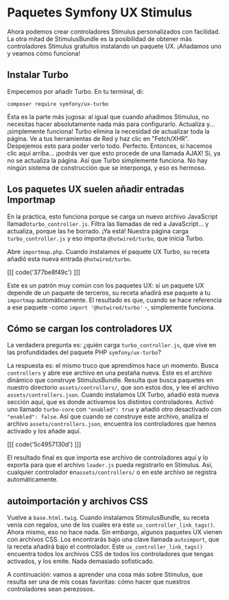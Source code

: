 # Paquetes Symfony UX Stimulus

Ahora podemos crear controladores Stimulus personalizados con facilidad. La otra mitad de StimulusBundle es la posibilidad de obtener más controladores Stimulus gratuitos instalando un paquete UX. ¡Añadamos uno y veamos cómo funciona!

## Instalar Turbo

Empecemos por añadir Turbo. En tu terminal, di:

```terminal
composer require symfony/ux-turbo
```

Ésta es la parte más jugosa: al igual que cuando añadimos Stimulus, no necesitas hacer absolutamente nada más para configurarlo. Actualiza y... ¡simplemente funciona! Turbo elimina la necesidad de actualizar toda la página. Ve a tus herramientas de Red y haz clic en "Fetch/XHR". Despejemos esto para poder verlo todo. Perfecto. Entonces, si hacemos clic aquí arriba... ¡podrás ver que esto procede de una llamada AJAX! Sí, ya no se actualiza la página. Así que Turbo simplemente funciona. No hay ningún sistema de construcción que se interponga, y eso es hermoso.

## Los paquetes UX suelen añadir entradas Importmap

En la práctica, esto funciona porque se carga un nuevo archivo JavaScript llamado`turbo_controller.js`. Filtra las llamadas de red a JavaScript... y actualiza, porque las he borrado. ¡Ya está! Nuestra página carga `turbo_controller.js` y eso importa `@hotwired/turbo`, que inicia Turbo.

Abre `importmap.php`. Cuando instalamos el paquete UX Turbo, su receta añadió esta nueva entrada `@hotwired/turbo`. 

[[[ code('377be8f49c') ]]]

Este es un patrón muy común con los paquetes UX: si un paquete UX depende de un paquete de terceros, su receta añadirá ese paquete a tu `importmap` automáticamente. 
El resultado es que, cuando se hace referencia a ese paquete -como `import '@hotwired/turbo'` -, simplemente funciona.

## Cómo se cargan los controladores UX

La verdadera pregunta es: ¿quién carga `turbo_controller.js`, que vive en las profundidades del paquete PHP `symfony/ux-turbo`?

La respuesta es: el mismo truco que aprendimos hace un momento. Busca `controllers` y abre ese archivo en una pestaña nueva. Éste es el archivo dinámico que construye StimulusBundle. Resulta que busca paquetes en nuestro directorio `assets/controllers/`, que son estos dos, y lee el archivo `assets/controllers.json`. Cuando instalamos UX Turbo, añadió esta nueva sección aquí, que es donde activamos los distintos controladores. Activó uno llamado `turbo-core` con `"enabled": true` y añadió otro desactivado con `"enabled": false`. Así que cuando se construye este archivo, analiza el archivo `assets/controllers.json`, encuentra los controladores que hemos activado y los añade aquí.

[[[ code('5c4957130d') ]]]

El resultado final es que importa ese archivo de controladores aquí y lo exporta para que el archivo `loader.js` pueda registrarlo en Stimulus. Así, cualquier controlador en`assets/controllers/` o en este archivo se registra automáticamente.

## autoimportación y archivos CSS

Vuelve a `base.html.twig`. Cuando instalamos StimulusBundle, su receta venía con regalos, uno de los cuales era este `ux_controller_link_tags()`. Ahora mismo, eso no hace nada. Sin embargo, algunos paquetes UX vienen con archivos CSS. Los encontrarás bajo una clave llamada `autoimport`, que la receta añadirá bajo el controlador. Este `ux_controller_link_tags()` encuentra todos los archivos CSS de todos los controladores que tengas activados, y los emite. Nada demasiado sofisticado.

A continuación: vamos a aprender una cosa más sobre Stimulus, que resulta ser una de mis cosas favoritas: cómo hacer que nuestros controladores sean perezosos.
